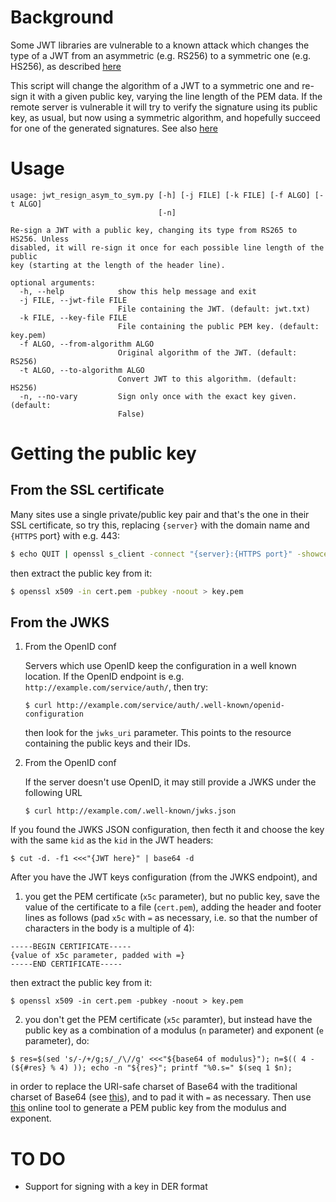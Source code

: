 # Background

Some JWT libraries are vulnerable to a known attack which changes
the type of a JWT from an asymmetric (e.g. RS256) to a symmetric
one (e.g. HS256), as described
[here](https://auth0.com/blog/critical-vulnerabilities-in-json-web-token-libraries/)

This script will change the algorithm of a JWT to a symmetric one and re-sign
it with a given public key, varying the line length of the PEM data. If the
remote server is vulnerable it will try to verify the signature using its
public key, as usual, but now using a symmetric algorithm, and hopefully
succeed for one of the generated signatures. See also
[here](https://www.nccgroup.trust/uk/about-us/newsroom-and-events/blogs/2019/january/jwt-attack-walk-through/)

# Usage

```
usage: jwt_resign_asym_to_sym.py [-h] [-j FILE] [-k FILE] [-f ALGO] [-t ALGO]
                                 [-n]

Re-sign a JWT with a public key, changing its type from RS265 to HS256. Unless
disabled, it will re-sign it once for each possible line length of the public
key (starting at the length of the header line).

optional arguments:
  -h, --help            show this help message and exit
  -j FILE, --jwt-file FILE
                        File containing the JWT. (default: jwt.txt)
  -k FILE, --key-file FILE
                        File containing the public PEM key. (default: key.pem)
  -f ALGO, --from-algorithm ALGO
                        Original algorithm of the JWT. (default: RS256)
  -t ALGO, --to-algorithm ALGO
                        Convert JWT to this algorithm. (default: HS256)
  -n, --no-vary         Sign only once with the exact key given. (default:
                        False)
```

# Getting the public key 

## From the SSL certificate

Many sites use a single private/public key pair and that's the one
in their SSL certificate, so try this, replacing `{server}` with the
domain name and `{HTTPS` port} with e.g. 443:

```bash
$ echo QUIT | openssl s_client -connect "{server}:{HTTPS port}" -showcerts 2> /dev/null > cert.pem
```

then extract the public key from it:

```bash
$ openssl x509 -in cert.pem -pubkey -noout > key.pem
```

## From the JWKS

1. From the OpenID conf

    Servers which use OpenID keep the configuration in a well known
    location. If the OpenID endpoint is e.g.
    `http://example.com/service/auth/`, then try:
    
    ```
    $ curl http://example.com/service/auth/.well-known/openid-configuration
    ```
    
    then look for the `jwks_uri` parameter. This points to the resource
    containing the public keys and their IDs.

2. From the OpenID conf

    If the server doesn't use OpenID, it may still provide a JWKS under the
    following URL
    
    ```
    $ curl http://example.com/.well-known/jwks.json
    ```

If you found the JWKS JSON configuration, then fecth it and choose the key
with the same `kid` as the `kid` in the JWT headers:

```
$ cut -d. -f1 <<<"{JWT here}" | base64 -d
```

After you have the JWT keys configuration (from the JWKS endpoint), and

1. you get the PEM certificate (`x5c` parameter), but no public key,
   save the value of the certificate to a file (`cert.pem`), adding
   the header and footer lines as follows (pad `x5c` with `=` as necessary,
   i.e.  so that the number of characters in the body is a multiple of 4):

```
-----BEGIN CERTIFICATE-----
{value of x5c parameter, padded with =}
-----END CERTIFICATE-----
```

   then extract the public key from it:

```
$ openssl x509 -in cert.pem -pubkey -noout > key.pem
```

2. you don't get the PEM certificate (`x5c` paramter), but instead
   have the public key as a combination of a modulus (`n` parameter)
   and exponent (`e` parameter), do:

```
$ res=$(sed 's/-/+/g;s/_/\//g' <<<"${base64 of modulus}"); n=$(( 4 - (${#res} % 4) )); echo -n "${res}"; printf "%0.s=" $(seq 1 $n);
```

   in order to replace the URI-safe charset of Base64 with the traditional
   charset of Base64 (see
   [this](https://stackoverflow.com/a/13195218/8457586)), and to pad it
   with `=` as necessary. Then use
   [this](https://superdry.apphb.com/tools/online-rsa-key-converter)
   online tool to generate a PEM public key from the modulus and exponent. 

# TO DO

* Support for signing with a key in DER format
